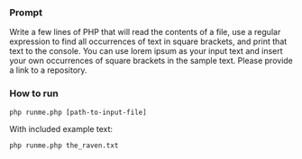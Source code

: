 ### Prompt

Write a few lines of PHP that will read the contents of a file, use a regular expression to find all occurrences of text in square brackets, and print that text to the console. You can use lorem ipsum as your input text and insert your own occurrences of square brackets in the sample text. Please provide a link to a repository.


### How to run

```
php runme.php [path-to-input-file]
```

With included example text:

```
php runme.php the_raven.txt
```
